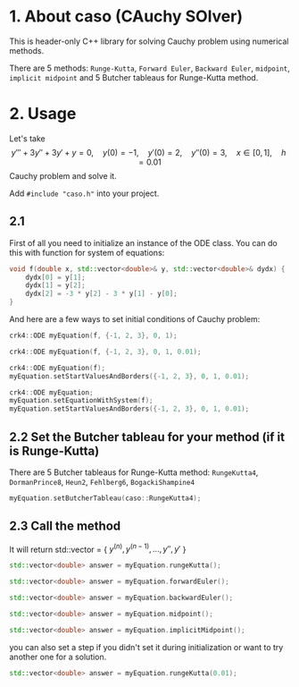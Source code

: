 # 1. About caso (CAuchy SOlver)
This is header-only C++ library for solving Cauchy problem using numerical methods.

There are 5 methods: ```Runge-Kutta```, ```Forward Euler```, ```Backward Euler```, ```midpoint```, ```implicit midpoint``` and 5 Butcher tableaus for Runge-Kutta method.
# 2. Usage
Let's take $$y''' + 3y'' + 3y' + y = 0, \quad y(0) = -1, \quad y'(0) = 2, \quad y''(0) = 3, \quad x \in [0, 1], \quad h = 0.01$$ Cauchy problem and solve it.

Add ```#include "caso.h"``` into your project.

## 2.1 
First of all you need to initialize an instance of the ODE class.
You can do this with function for system of equations:
```Cpp
void f(double x, std::vector<double>& y, std::vector<double>& dydx) {
    dydx[0] = y[1];
    dydx[1] = y[2];
    dydx[2] = -3 * y[2] - 3 * y[1] - y[0];
}
```
And here are a few ways to set initial conditions of Cauchy problem:
```Cpp
crk4::ODE myEquation(f, {-1, 2, 3}, 0, 1);
```
```Cpp
crk4::ODE myEquation(f, {-1, 2, 3}, 0, 1, 0.01);
```
```Cpp
crk4::ODE myEquation(f);
myEquation.setStartValuesAndBorders({-1, 2, 3}, 0, 1, 0.01);
```
```Cpp
crk4::ODE myEquation;
myEquation.setEquationWithSystem(f);
myEquation.setStartValuesAndBorders({-1, 2, 3}, 0, 1, 0.01);
```

## 2.2 Set the Butcher tableau for your method (if it is Runge-Kutta)
There are 5 Butcher tableaus for Runge-Kutta method:
```RungeKutta4```,
```DormanPrince8```,
```Heun2```,
```Fehlberg6```,
```BogackiShampine4```
```Cpp
myEquation.setButcherTableau(caso::RungeKutta4);
```

## 2.3 Call the method
It will return std::vector<double> = { $y^{(n)}, y^{(n-1)},..., y'', y'$ }
```Cpp
std::vector<double> answer = myEquation.rungeKutta();
```
```Cpp
std::vector<double> answer = myEquation.forwardEuler();
```
```Cpp
std::vector<double> answer = myEquation.backwardEuler();
```
```Cpp
std::vector<double> answer = myEquation.midpoint();
```
```Cpp
std::vector<double> answer = myEquation.implicitMidpoint();
```
you can also set a step if you didn't set it during initialization or want to try another one for a solution.
```Cpp
std::vector<double> answer = myEquation.rungeKutta(0.01);
```
